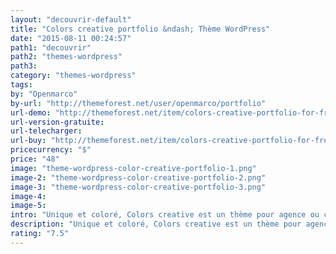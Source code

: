 ```yaml
---
layout: "decouvrir-default"
title: "Colors creative portfolio &ndash; Thème WordPress"
date: "2015-08-11 00:24:57"
path1: "decouvrir"
path2: "themes-wordpress"
path3:
category: "themes-wordpress"
tags:
by: "Openmarco"
by-url: "http://themeforest.net/user/openmarco/portfolio"
url-demo: "http://themeforest.net/item/colors-creative-portfolio-for-freelancers-agencies/full_screen_preview/11471702?ref=carcsn"
url-version-gratuite:
url-telecharger:
url-buy: "http://themeforest.net/item/colors-creative-portfolio-for-freelancers-agencies/11471702?ref=carcsn"
pricecurrency: "$"
price: "48"
image: "theme-wordpress-color-creative-portfolio-1.png"
image-2: "theme-wordpress-color-creative-portfolio-2.png"
image-3: "theme-wordpress-color-creative-portfolio-3.png"
image-4:
image-5:
intro: "Unique et coloré, Colors creative est un thème pour agence ou créatif en recherche d'un beau portfolio sans prise de tête. Il propose plusieurs options de mise en page et de design de composants afin de personnaliser la mise en scène de votre travail. Voyez par vous même avec les captures d'écrans ci-dessous et la démo."
description: "Unique et coloré, Colors creative est un thème pour agence ou créatif en recherche d'un beau portfolio sans prise de tête."
rating: "7.5"
---
```

